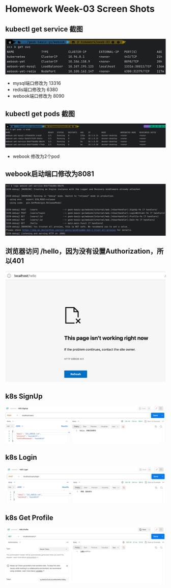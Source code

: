 # Homework Week-03 Screen Shots

## kubectl get service 截图
![img_1.png](screen-shots/week-03/kubectl-get-service.png)
- mysql端口修改为 13316
- redis端口修改为 6380
- webook端口修改为 8090

## kubectl get pods 截图
![img.png](screen-shots/week-03/kubectl-get-pods.png)
- webook 修改为2个pod

## webook启动端口修改为8081
![img.png](screen-shots/week-03/webook-port-8081.png)
## 浏览器访问 /hello，因为没有设置Authorization，所以401
![img.png](screen-shots/week-03/Browser-Hello.png)
## k8s SignUp
![img.png](screen-shots/week-03/K8S-SignUp.png)

## k8s Login
![img_1.png](screen-shots/week-03/K8S-Login.png)

## k8s Get Profile
![img_2.png](screen-shots/week-03/K8S-Get-Profile.png)
